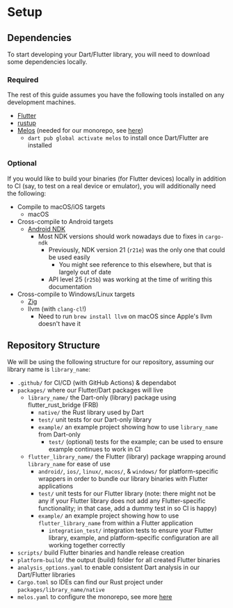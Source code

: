 # Setup

## Dependencies
To start developing your Dart/Flutter library, you will need to download some dependencies locally.

### Required
The rest of this guide assumes you have the following tools installed on any development machines.
- [Flutter](https://docs.flutter.dev/get-started/install)
- [rustup](https://rustup.rs)
- [Melos](https://melos.invertase.dev) (needed for our monorepo, see [here](library/melos.md))
  - `dart pub global activate melos` to install once Dart/Flutter are installed

### Optional
If you would like to build your binaries (for Flutter devices) locally in addition to CI 
(say, to test on a real device or emulator), you will additionally need the following:
- Compile to macOS/iOS targets
  - macOS
- Cross-compile to Android targets
  - [Android NDK](https://developer.android.com/ndk/downloads)
    - Most NDK versions should work nowadays due to fixes in `cargo-ndk`
      - Previously, NDK version 21 (`r21e`) was the only one that could be used easily
        - You might see reference to this elsewhere, but that is largely out of date
      - API level 25 (`r25b`) was working at the time of writing this documentation
- Cross-compile to Windows/Linux targets
  - [Zig](https://ziglang.org/learn/getting-started/#installing-zig)
  - llvm (with `clang-cl`!)
    - Need to run `brew install llvm` on macOS since Apple's llvm doesn't have it

## Repository Structure
We will be using the following structure for our repository, assuming our library name is `library_name`:
- `.github/` for CI/CD (with GitHub Actions) & dependabot
- `packages/` where our Flutter/Dart packages will live
  - `library_name/` the Dart-only (library) package using flutter_rust_bridge (FRB)
    - `native/` the Rust library used by Dart
    - `test/` unit tests for our Dart-only library
    - `example/` an example project showing how to use `library_name` from Dart-only
      - `test/` (optional) tests for the example; can be used to ensure example continues to work in CI
  - `flutter_library_name/` the Flutter (library) package wrapping around `library_name` for ease of use
    - `android/`, `ios/`, `linux/`, `macos/`, & `windows/` for platform-specific wrappers in order to bundle our library binaries with Flutter applications
    - `test/` unit tests for our Flutter library (note: there might not be any if your Flutter library does not add any Flutter-specific functionality; in that case, add a dummy test in so CI is happy)
    - `example/` an example project showing how to use `flutter_library_name` from within a Flutter application
      - `integration_test/` integration tests to ensure your Flutter library, example, and platform-specific configuration are all working together correctly
- `scripts/` build Flutter binaries and handle release creation
- `platform-build/` the output (build) folder for all created Flutter binaries
- `analysis_options.yaml` to enable consistent Dart analysis in our Dart/Flutter libraries
- `Cargo.toml` so IDEs can find our Rust project under `packages/library_name/native`
- `melos.yaml` to configure the monorepo, see more [here](library/melos.md)
